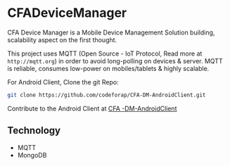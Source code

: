 # CFADeviceManager
CFA Device Manager is a Mobile Device Management Solution building, scalability aspect on the first thought. 

This project uses MQTT (Open Source - IoT Protocol, Read more at `http://mqtt.org`) in order to avoid long-polling on devices & server.
MQTT is reliable, consumes low-power on mobiles/tablets & highly scalable.  


For Android Client, Clone the git Repo:

``` bash
git clone https://github.com/codeforap/CFA-DM-AndroidClient.git
```

Contribute to the Android Client at [CFA -DM-AndroidClient](https://github.com/codeforap/CFA-DM-AndroidClient)

## Technology

* MQTT
* MongoDB

